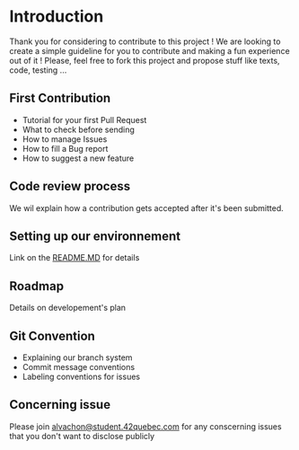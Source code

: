 # Introduction
Thank you for considering to contribute to this project ! We are looking to create a simple guideline for you to contribute and making a fun experience out of it ! Please, feel free to fork this project and propose stuff like texts, code, testing ... 
## First Contribution
* Tutorial for your first Pull Request
* What to check before sending
* How to manage Issues
* How to fill a Bug report
* How to suggest a new feature
## Code review process
We wil explain how a contribution gets accepted after it's been submitted.
## Setting up our environnement
Link on the [README.MD]() for details
## Roadmap
Details on developement's plan
## Git Convention
* Explaining our branch system
* Commit message conventions
* Labeling conventions for issues
## Concerning issue
Please join alvachon@student.42quebec.com for any conscerning issues that you don't want to disclose publicly
